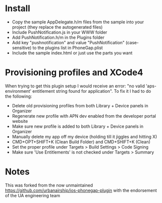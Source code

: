 # Install

* Copy the sample AppDelegate.h/m files from the sample into your project (they replace the autogenerated files)
* Include PushNotification.js in your WWW folder
* Add PushNotification.h/m in the Plugins folder
* Add key "pushnotification" and value "PushNotification" (case-sensitive) to the plugins list in PhoneGap.plist
* Include the sample index.html or just use the parts you want

# Provisioning profiles and XCode4

When trying to get this plugin setup I would receive an error: "no valid 'aps-environment' entitlement string found for application". To fix it I had to do the following:

* Delete old provisioning profiles from both Library + Device panels in Organizer
* Regenerate new profile with APN dev enabled from the developer portal website
* Make sure new profile is added to both Library + Device panels in Organizer
* Manually delete my app off my device (holding till it jiggles and hitting X)
* CMD+OPT+SHIFT+K (Clean Build Folder) and CMD+SHIFT+K (Clean)
* Set the proper profile under Targets > Build Settings > Code Signing
* Make sure 'Use Entitlements' is not checked under Targets > Summary

# Notes

This was forked from the now unmaintained https://github.com/urbanairship/ios-phonegap-plugin with the endorsement of the UA engineering team